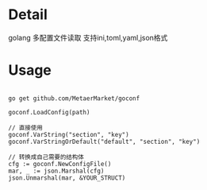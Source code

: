 # Detail

golang 多配置文件读取 支持ini,toml,yaml,json格式

# Usage

```golang

go get github.com/MetaerMarket/goconf

goconf.LoadConfig(path)

// 直接使用
goconf.VarString("section", "key")
goconf.VarStringOrDefault("default", "section", "key")

// 转换成自己需要的结构体
cfg := goconf.NewConfigFile()
mar, _ := json.Marshal(cfg)
json.Unmarshal(mar, &YOUR_STRUCT)
```
